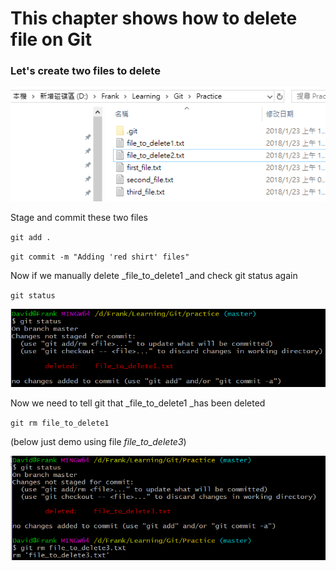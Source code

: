 # This chapter shows how to delete file on Git

### Let's create two files to delete

![](/assets/deleteFile)

Stage and commit these two files

`git add .`

`git commit -m "Adding 'red shirt' files"`

Now if we manually delete \_file\_to\_delete1 \_and check git status again

`git status`

![](/assets/gitDeleteManually)

Now we need to tell git that \_file\_to\_delete1 \_has been deleted

`git rm file_to_delete1`

\(below just demo using file _file\_to\_delete3_\)

![](/assets/gitdelete2)

